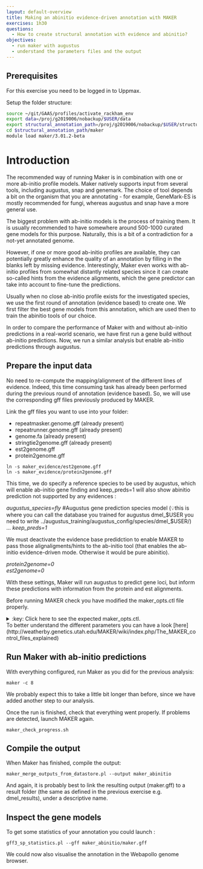 ```yaml
---
layout: default-overview
title: Making an abinitio evidence-driven annotation with MAKER
exercises: 1h30
questions:
  - How to create structural annotation with evidence and abinitio?
objectives:
  - run maker with augustus
  - understand the parameters files and the output
---
```


## Prerequisites

For this exercise you need to be logged in to Uppmax.

Setup the folder structure:

```bash
source ~/git/GAAS/profiles/activate_rackham_env
export data=/proj/g2019006/nobackup/$USER/data
export structural_annotation_path=/proj/g2019006/nobackup/$USER/structural_annotation
cd $structural_annotation_path/maker
module load maker/3.01.2-beta
```

# Introduction

The recommended way of running Maker is in combination with one or more ab-initio profile models. Maker natively supports input from several tools, including augustus, snap and genemark. The choice of tool depends a bit on the organism that you are annotating - for example, GeneMark-ES is mostly recommended for fungi, whereas augustus and snap have a more general use.

The biggest problem with ab-initio models is the process of training them. It is usually recommended to have somewhere around 500-1000 curated gene models for this purpose. Naturally, this is a bit of a contradiction for a not-yet annotated genome.

However, if one or more good ab-initio profiles are available, they can potentially greatly enhance the quality of an annotation by filling in the blanks left by missing evidence. Interestingly, Maker even works with ab-initio profiles from somewhat distantly related species since it can create so-called hints from the evidence alignments, which the gene predictor can take into account to fine-tune the predictions.

Usually when no close ab-initio profile exists for the investigated species, we use the first round of annotation (evidence based) to create one. We first filter the best gene models from this annotation, which are used then to train the abinitio tools of our choice.

In order to compare the performance of Maker with and without ab-initio predictions in a real-world scenario, we have first run a gene build without ab-initio predictions. Now, we run a similar analysis but enable ab-initio predictions through augustus.

## Prepare the input data

No need to re-compute the mapping/alignment of the different lines of evidence. Indeed, this time consuming task has already been performed during the previous round of annotation (evidence based). So, we will use the corresponding gff files previously produced by MAKER.

Link the gff files you want to use into your folder:

 - repeatmasker.genome.gff (already present)
 - repeatrunner.genome.gff (already present)
 - genome.fa (already present)
 - stringtie2genome.gff (already present)
 - est2genome.gff
 - protein2genome.gff

```
ln -s maker_evidence/est2genome.gff
ln -s maker_evidence/protein2genome.gff
```

This time, we do specify a reference species to be used by augustus, which will enable ab-initio gene finding and keep_preds=1 will also show abinitio prediction not supported by any evidences :  

*augustus\_species=fly* #Augustus gene prediction species model  (:bulb:this is where you can call the database you trained for augustus dmel_$USER you need to write ../augustus_training/augustus_config/species/dmel_$USER/)   
...
*keep_preds=1*

We must deactivate the evidence base predidction to enable MAKER to pass those alignaligments/hints to the ab-initio tool (that enables the ab-initio evidence-driven mode. Otherwise it would be pure abinitio).  

<i>protein2genome=0</i>  
<i>est2genome=0</i>


With these settings, Maker will run augustus to predict gene loci, but inform these predictions with information from the protein and est alignments.

Before running MAKER check you have modified the maker_opts.ctl file properly.
<details>
<summary>:key: Click here to see the expected maker_opts.ctl.</summary>
{% highlight bash %}
  
#-----Genome (these are always required)  
genome=genome.fa #genome sequence (fasta file or fasta embeded in GFF3 file)  
organism_type=eukaryotic #eukaryotic or prokaryotic. Default is eukaryotic

...

#-----EST Evidence (for best results provide a file for at least one)  
est= #set of ESTs or assembled mRNA-seq in fasta format  
altest= #EST/cDNA sequence file in fasta format from an alternate organism  
est_gff=stringtie2genome.ok.gff,est2genome.gff #aligned ESTs or mRNA-seq from an external GFF3 file  
altest_gff= #aligned ESTs from a closly relate species in GFF3 format

...

#-----Protein Homology Evidence (for best results provide a file for at least one)  
protein= #protein sequence file in fasta format (i.e. from mutiple oransisms)  
protein_gff=protein2genome.gff #aligned protein homology evidence from an external GFF3 file

...

#-----Repeat Masking (leave values blank to skip repeat masking)  
model_org= #select a model organism for RepBase masking in RepeatMasker  
rmlib= #provide an organism specific repeat library in fasta format for RepeatMasker   
repeat_protein= #provide a fasta file of transposable element proteins for RepeatRunner  
rm_gff=repeatmasker.genome.gff,repeatrunner.genome.gff** #pre-identified repeat elements from an external GFF3 file  
prok_rm=0 #forces MAKER to repeatmask prokaryotes (no reason to change this), 1 = yes, 0 = no  
softmask=1 #use soft-masking rather than hard-masking in BLAST (i.e. seg and dust filtering)

...

#-----Gene Prediction  
snaphmm= #SNAP HMM file  
gmhmm= #GeneMark HMM file  
augustus_species=fly #Augustus gene prediction species model  
fgenesh_par_file= #FGENESH parameter file  
pred_gff= #ab-initio predictions from an external GFF3 file  
model_gff= #annotated gene models from an external GFF3 file (annotation pass-through)  
est2genome=0 #infer gene predictions directly from ESTs, 1 = yes, 0 = no  
protein2genome=0 #infer predictions from protein homology, 1 = yes, 0 = no  
trna=0 #find tRNAs with tRNAscan, 1 = yes, 0 = no  
snoscan_rrna= #rRNA file to have Snoscan find snoRNAs  
unmask=0 #also run ab-initio prediction programs on unmasked sequence, 1 = yes, 0 = no

...
keep_preds=1
...

{% endhighlight %}

</details>  
To better understand the different parameters you can have a look [here](http://weatherby.genetics.utah.edu/MAKER/wiki/index.php/The_MAKER_control_files_explained)


## Run Maker with ab-initio predictions

With everything configured, run Maker as you did for the previous analysis:
```
maker -c 8
```
We probably expect this to take a little bit longer than before, since we have added another step to our analysis.

Once the run is finished, check that everything went properly. If problems are detected, launch MAKER again.  
```
maker_check_progress.sh
```

## Compile the output

When Maker has finished, compile the output:
```
maker_merge_outputs_from_datastore.pl --output maker_abinitio
```
And again, it is probably best to link the resulting output (maker.gff) to a result folder (the same as defined in the previous exercise e.g. dmel\_results), under a descriptive name.

## Inspect the gene models

To get some statistics of your annotation you could launch :
```
gff3_sp_statistics.pl --gff maker_abinitio/maker.gff
```

We could now also visualise the annotation in the Webapollo genome browser.
